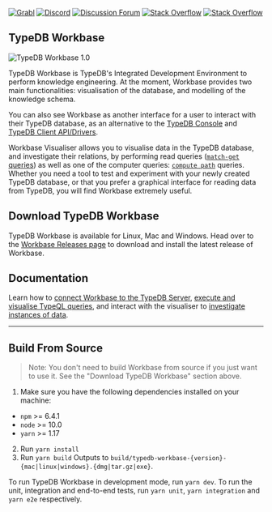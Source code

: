 [![Grabl](https://grabl.io/api/status/vaticle/typedb/badge.svg)](https://grabl.io/vaticle/typedb-workbase)
[![Discord](https://img.shields.io/discord/665254494820368395?color=7389D8&label=chat&logo=discord&logoColor=ffffff)](https://vaticle.com/discord)
[![Discussion Forum](https://img.shields.io/discourse/https/forum.vaticle.com/topics.svg)](https://forum.vaticle.com)
[![Stack Overflow](https://img.shields.io/badge/stackoverflow-typedb-796de3.svg)](https://stackoverflow.com/questions/tagged/typedb)
[![Stack Overflow](https://img.shields.io/badge/stackoverflow-typeql-3dce8c.svg)](https://stackoverflow.com/questions/tagged/typeql)

## TypeDB Workbase

![TypeDB Workbase 1.0](https://user-images.githubusercontent.com/567679/45933937-7987bc00-bf8e-11e8-8b26-8fb020c77310.png)

TypeDB Workbase is TypeDB's Integrated Development Environment to perform knowledge engineering. At the moment, Workbase provides two main functionalities: visualisation of the database, and modelling of the knowledge schema. 

You can also see Workbase as another interface for a user to interact with their TypeDB database, as an alternative to the [TypeDB Console](http://docs.vaticle.com/docs/running-typedb/console) and [TypeDB Client API/Drivers](http://docs.vaticle.com/docs/client-api/overview).

Workbase Visualiser allows you to visualise data in the TypeDB database, and investigate their relations, by performing read queries ([`match-get` queries](/docs/query/get-query)) as well as one of the computer queries: [`compute path`](/docs/query/compute-query#compute-the-shortest-path) queries. Whether you need a tool to test and experiment with your newly created TypeDB database, or that you prefer a graphical interface for reading data from TypeDB, you will find Workbase extremely useful.

## Download TypeDB Workbase
TypeDB Workbase is available for Linux, Mac and Windows. Head over to the [Workbase Releases page](https://github.com/vaticle/typedb-workbase/releases) to download and install the latest release of Workbase.

## Documentation
Learn how to [connect Workbase to the TypeDB Server](http://docs.vaticle.com/docs/workbase/connection), [execute and visualise TypeQL queries](http://docs.vaticle.com/docs/workbase/visualisation), and interact with the visualiser to [investigate instances of data](http://docs.vaticle.com/docs/workbase/investigation).

- - -

## Build From Source
> Note: You don't need to build Workbase from source if you just want to use it. See the "Download TypeDB Workbase" section above.

1. Make sure you have the following dependencies installed on your machine:
  - `npm` >= 6.4.1
  - `node` >= 10.0
  - `yarn` >= 1.17
2. Run `yarn install`
3. Run `yarn build`
Outputs to `build/typedb-workbase-{version}-{mac|linux|windows}.{dmg|tar.gz|exe}`.

To run TypeDB Workbase in development mode, run `yarn dev`.
To run the unit, integration and end-to-end tests, run `yarn unit`, `yarn integration` and `yarn e2e` respectively.
